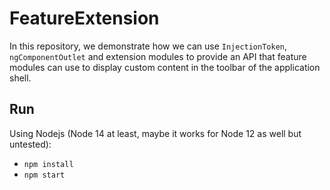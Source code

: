 # FeatureExtension

In this repository, we demonstrate how we can use `InjectionToken`, `ngComponentOutlet` and extension modules to provide an API that feature modules can use to display custom content in the toolbar of the application shell.

## Run

Using Nodejs (Node 14 at least, maybe it works for Node 12 as well but untested):

* `npm install`
* `npm start`
